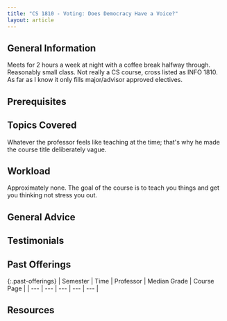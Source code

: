 ```yaml
---
title: "CS 1810 - Voting: Does Democracy Have a Voice?"
layout: article
---
```


## General Information

Meets for 2 hours a week at night with a coffee break halfway through. Reasonably small class. Not really a CS course, cross listed as INFO 1810. As far as I know it only fills major/advisor approved electives.

## Prerequisites

## Topics Covered

Whatever the professor feels like teaching at the time; that's why he made the course title deliberately vague.

## Workload

Approximately none. The goal of the course is to teach you things and get you thinking not stress you out.

## General Advice

## Testimonials

## Past Offerings

{:.past-offerings}
| Semester | Time | Professor | Median Grade | Course Page |
| --- | --- | --- | --- | --- |

## Resources
